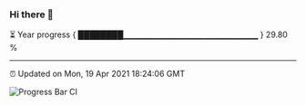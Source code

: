 ### Hi there 👋

⏳ Year progress { ████████▁▁▁▁▁▁▁▁▁▁▁▁▁▁▁▁▁▁▁▁▁▁ } 29.80 %

---

⏰ Updated on Mon, 19 Apr 2021 18:24:06 GMT

![Progress Bar CI](https://github.com/liununu/liununu/workflows/Progress%20Bar%20CI/badge.svg)
